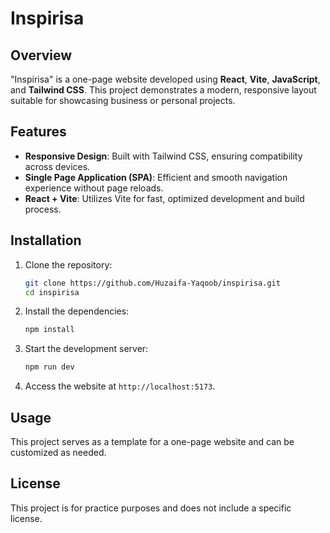 # Inspirisa

## Overview

"Inspirisa" is a one-page website developed using **React**, **Vite**, **JavaScript**, and **Tailwind CSS**. This project demonstrates a modern, responsive layout suitable for showcasing business or personal projects.

## Features

- **Responsive Design**: Built with Tailwind CSS, ensuring compatibility across devices.
- **Single Page Application (SPA)**: Efficient and smooth navigation experience without page reloads.
- **React + Vite**: Utilizes Vite for fast, optimized development and build process.

## Installation

1. Clone the repository:

   ```sh
   git clone https://github.com/Huzaifa-Yaqoob/inspirisa.git
   cd inspirisa
   ```

2. Install the dependencies:

   ```bash
   npm install
   ```

3. Start the development server:

   ```bash
   npm run dev
   ```

4. Access the website at `http://localhost:5173`.

## Usage

This project serves as a template for a one-page website and can be customized as needed.

## License

This project is for practice purposes and does not include a specific license.
